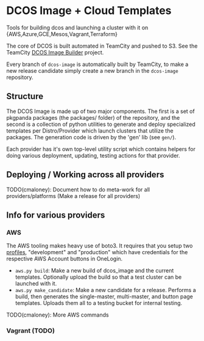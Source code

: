 # DCOS Image + Cloud Templates

Tools for building dcos and launching a cluster with it on {AWS,Azure,GCE,Mesos,Vagrant,Terraform}

The core of DCOS is built automated in TeamCity and pushed to S3. See the TeamCity
[DCOS Image Builder](https://teamcity.mesosphere.io/project.html?projectId=ClosedSource_Dcos_ImageBuilder&tab=projectOverview)
project.

Every branch of `dcos-image` is automatically built by TeamCity, to make a new
release candidate simply create a new branch in the `dcos-image` repository.

## Structure

The DCOS Image is made up of two major components. The first is a set of pkgpanda packages (the packages/ folder) of the repository, and the second is a collection of python utilities to generate and deploy specialized templates per Distro/Provider which launch clusters that utilize the packages. The generation code is driven by the 'gen' lib (see `gen/`).

Each provider has it's own top-level utility script which contains helpers for doing various deployment, updating, testing actions for that provider.

## Deploying / Working across all providers

TODO(cmaloney): Document how to do meta-work for all providers/platforms (Make a release for all providers)

## Info for various providers

### AWS

The AWS tooling makes heavy use of boto3. It requires that you setup two [profiles](http://boto3.readthedocs.org/en/latest/guide/configuration.html#configuration-files), "development" and "production" which have credentials for the respective AWS Account buttons in OneLogin.

- `aws.py build`: Make a new build of dcos_image and the current templates. Optionally upload the build so that a test cluster can be launched with it.
- `aws.py make_candidate`: Make a new candidate for a release. Performs a build, then generates the single-master, multi-master, and button page templates. Uploads them all to a testing bucket for internal testing.

TODO(cmaloney): More AWS commands

### Vagrant (TODO)


